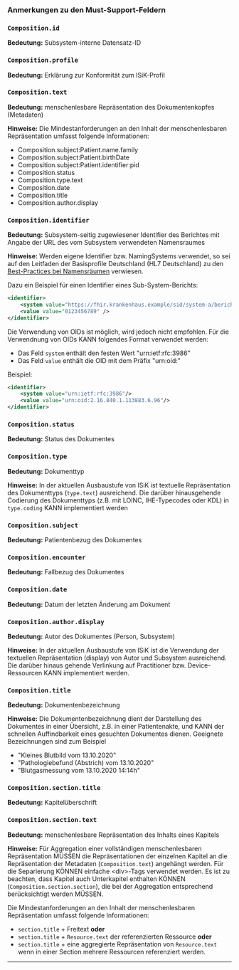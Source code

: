 ### Anmerkungen zu den Must-Support-Feldern

### `Composition.id`

**Bedeutung:** Subsystem-interne Datensatz-ID

### `Composition.profile`

**Bedeutung:** Erklärung zur Konformität zum ISiK-Profil

### `Composition.text`

**Bedeutung:** menschenlesbare Repräsentation des Dokumentenkopfes (Metadaten)

**Hinweise:** Die Mindestanforderungen an den Inhalt der menschenlesbaren Repräsentation umfasst folgende Informationen:

* Composition.subject:Patient.name.family
* Composition.subject:Patient.birthDate
* Composition.subject:Patient.identifier:pid
* Composition.status
* Composition.type.text
* Composition.date
* Composition.title
* Composition.author.display  

### `Composition.identifier`

**Bedeutung:** Subsystem-seitig zugewiesener Identifier des Berichtes mit Angabe der URL des vom Subsystem verwendeten Namensraumes

**Hinweise:** Werden eigene Identifier bzw. NamingSystems verwendet, so sei auf den Leitfaden der Basisprofile Deutschland (HL7 Deutschland) zu den [Best-Practices bei Namensräumen](https://ig.fhir.de/basisprofile-de/stable/Terminologie-Namensraeume.html) verwiesen.

Dazu ein Beispiel für einen Identifier eines Sub-System-Berichts:
```xml
<identifier>
    <system value="https://fhir.krankenhaus.example/sid/system-a/berichtnummer" />
    <value value="0123456789" />
</identifier>
```
Die Verwendung von OIDs ist möglich, wird jedoch nicht empfohlen. Für die Verwendnung von OIDs KANN folgendes Format verwendet werden:

* Das Feld `system` enthält den festen Wert "urn:ietf:rfc:3986"
* Das Feld `value` enthält die OID mit dem Präfix "urn:oid:"

Beispiel:
```xml
<identifier>
    <system value="urn:ietf:rfc:3986"/>
    <value value="urn:oid:2.16.840.1.113883.6.96"/>
</identifier>
```

### `Composition.status`

**Bedeutung:** Status des Dokumentes

### `Composition.type`

**Bedeutung:** Dokumenttyp

**Hinweise:** In der aktuellen Ausbaustufe von ISiK ist textuelle Repräsentation des Dokumenttyps (`type.text`) ausreichend. Die darüber hinausgehende Codierung des Dokumenttyps (z.B. mit LOINC, IHE-Typecodes oder KDL) in `type.coding` KANN implementiert werden

### `Composition.subject`

**Bedeutung:** Patientenbezug des Dokumentes

### `Composition.encounter`

**Bedeutung:** Fallbezug des Dokumentes

### `Composition.date`

**Bedeutung:** Datum der letzten Änderung am Dokument

### `Composition.author.display`

**Bedeutung:** Autor des Dokumentes (Person, Subsystem)

**Hinweise:** In der aktuellen Ausbaustufe von ISiK ist die Verwendung der textuellen Repräsentation (display) von Autor und Subsystem ausreichend. Die darüber hinaus gehende Verlinkung auf Practitioner bzw. Device-Ressourcen KANN implementiert werden.

### `Composition.title`

**Bedeutung:** Dokumentenbezeichnung

**Hinweise:** Die Dokumentenbezeichnung dient der Darstellung des Dokumentes in einer Übersicht, z.B. in einer Patientenakte, und KANN der schnellen Auffindbarkeit eines gesuchten Dokumentes dienen. Geeignete Bezeichnungen sind zum Beispiel

* "Kleines Blutbild vom 13.10.2020"
* "Pathologiebefund (Abstrich) vom 13.10.2020"
* "Blutgasmessung vom 13.10.2020 14:14h"

### `Composition.section.title`

**Bedeutung:** Kapitelüberschrift

### `Composition.section.text`

**Bedeutung:** menschenlesbare Repräsentation des Inhalts eines Kapitels

**Hinweise:** Für Aggregation einer vollständigen menschenlesbaren Repräsentation MÜSSEN die Repräsentationen der einzelnen Kapitel an die Repräsentation der Metadaten (`Composition.text`) angehängt werden. Für die Separierung KÖNNEN einfache \<div\>-Tags verwendet werden.
Es ist zu beachten, dass Kapitel auch Unterkapitel enthalten KÖNNEN (`Composition.section.section`), die bei der Aggregation entsprechend berücksichtigt werden MÜSSEN.

Die Mindestanforderungen an den Inhalt der menschenlesbaren Repräsentation umfasst folgende Informationen:

* `section.title` + Freitext **oder**
* `section.title` + `Resource.text` der referenzierten Ressource **oder**
* `section.title` + eine aggregierte Repräsentation von `Resource.text` wenn in einer Section mehrere Ressourcen referenziert werden.

---
